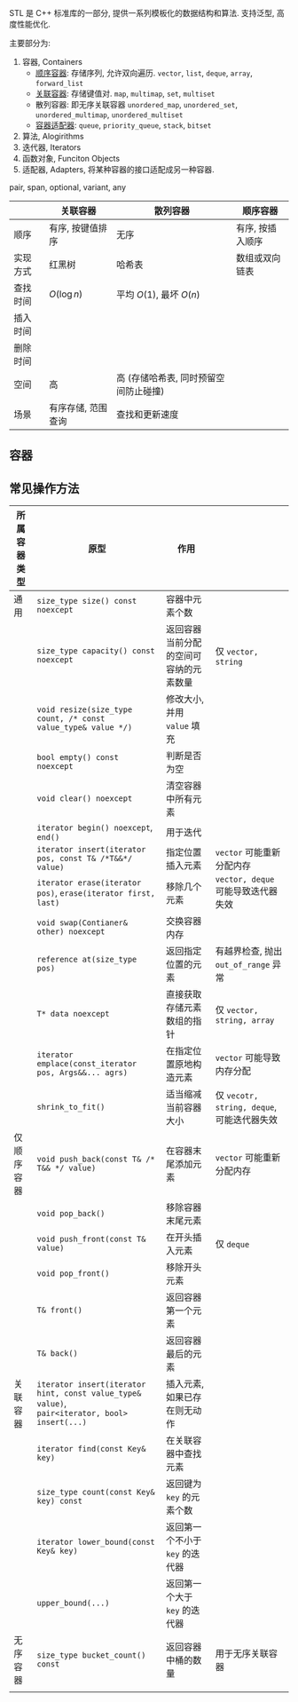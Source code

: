 STL 是 C++ 标准库的一部分, 提供一系列模板化的数据结构和算法. 支持泛型, 高度性能优化.

主要部分为:
1. 容器, Containers
	- [顺序容器](sequences.md): 存储序列, 允许双向遍历. `vector`, `list`, `deque`, `array`, `forward_list`
	- [关联容器](associative%20array.md): 存储键值对. `map`, `multimap`, `set`, `multiset`
	- 散列容器: 即无序关联容器 `unordered_map`, `unordered_set`, `unordered_multimap`, `unordered_multiset`
	- [容器适配器](adapters.md): `queue`, `priority_queue`, `stack`, `bitset`
3. 算法, Alogirithms
4. 迭代器, Iterators
5. 函数对象, Funciton Objects
6. 适配器, Adapters, 将某种容器的接口适配成另一种容器.

pair, span, optional, variant, any

|          | 关联容器           | 散列容器                              | 顺序容器 |
| -------- | ------------------ | ------------------------------------- | -------- |
| 顺序     | 有序, 按键值排序   | 无序                                  | 有序, 按插入顺序         |
| 实现方式 | 红黑树             | 哈希表                                | 数组或双向链表         |
| 查找时间 | $O(\log n)$        | 平均 $O(1)$, 最坏 $O(n)$              |          |
| 插入时间 |                    |                                       |          |
| 删除时间 |                    |                                       |          |
| 空间     |  高                  | 高 (存储哈希表, 同时预留空间防止碰撞) |          |
| 场景     | 有序存储, 范围查询 | 查找和更新速度                        |          |

## 容器

## 常见操作方法

| 所属容器类型 | 原型                                                                                                | 作用                                   |                                            |
| ------------ | --------------------------------------------------------------------------------------------------- | -------------------------------------- | ------------------------------------------ |
| 通用         | `size_type size() const noexcept`                                                                   | 容器中元素个数                         |                                            |
|              | `size_type capacity() const noexcept`                                                               | 返回容器当前分配的空间可容纳的元素数量 | 仅 `vector, string`                        |
|              | `void resize(size_type count, /* const value_type& value */)`                                       | 修改大小, 并用 `value` 填充            |                                            |
|              | `bool empty() const noexcept`                                                                       | 判断是否为空                           |                                            |
|              | `void clear() noexcept`                                                                             | 清空容器中所有元素                     |                                            |
|              | `iterator begin() noexcept`, `end()`                                                                | 用于迭代                               |                                            |
|              | `iterator insert(iterator pos, const T& /*T&&*/ value)`                                             | 指定位置插入元素                       | `vector` 可能重新分配内存                  |
|              | `iterator erase(iterator pos)`, `erase(iterator first, last)`                                       | 移除几个元素                           | `vector, deque` 可能导致迭代器失效         |
|              | `void swap(Contianer& other) noexcept`                                                              | 交换容器内存                           |                                            |
|              | `reference at(size_type pos)`                                                                       | 返回指定位置的元素                     | 有越界检查, 抛出 `out_of_range` 异常       |
|              | `T* data noexcept`                                                                                  | 直接获取存储元素数组的指针             | 仅 `vector, string, array`                 |
|              | `iterator emplace(const_iterator pos, Args&&... agrs)`                                              | 在指定位置原地构造元素                 | `vector` 可能导致内存分配                  |
|              | `shrink_to_fit()`                                                                                   | 适当缩减当前容器大小                   | 仅 `vecotr, string, deque`, 可能迭代器失效 |
| 仅顺序容器   | `void push_back(const T& /* T&& */ value)`                                                          | 在容器末尾添加元素                     | `vector` 可能重新分配内存                  |
|              | `void pop_back()`                                                                                   | 移除容器末尾元素                       |                                            |
|              | `void push_front(const T& value)`                                                                   | 在开头插入元素                         | 仅 `deque`                                  |
|              | `void pop_front()`                                                                                  | 移除开头元素                                       |                                            |
|              | `T& front()`                                                                                        | 返回容器第一个元素                     |                                            |
|              | `T& back()`                                                                                         | 返回容器最后的元素                     |                                            |
| 关联容器     | `iterator insert(iterator hint, const value_type& value)`, </br> `pair<iterator, bool> insert(...)` | 插入元素, 如果已存在则无动作           |                                            |
|              | `iterator find(const Key& key)`                                                                     | 在关联容器中查找元素                   |                                            |
|              | `size_type count(const Key& key) const`                                                             | 返回键为 `key` 的元素个数              |                                            |
|              | `iterator lower_bound(const Key& key)`                                                              | 返回第一个不小于 `key` 的迭代器        |                                            |
|              | `upper_bound(...)`                                                                                  | 返回第一个大于 `key` 的迭代器          |                                            |
| 无序容器     | `size_type bucket_count() const`                                                                    | 返回容器中桶的数量                     | 用于无序关联容器                           |
|              |                                                                                                     |                                        |                                            |

